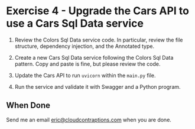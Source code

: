 # Exercise 4 - Upgrade the Cars API to use a Cars Sql Data service

1. Review the Colors Sql Data service code. In particular, review the file structure, dependency injection, and the Annotated type.

2. Create a new Cars Sql Data service following the Colors Sql Data pattern. Copy and paste is fine, but please review the code.

3. Update the Cars API to run `uvicorn` within the `main.py` file.

4. Run the service and validate it with Swagger and a Python program.


## When Done

Send me an email [eric@cloudcontraptions.com](mailto:eric@cloudcontraptions.com) when you are done.